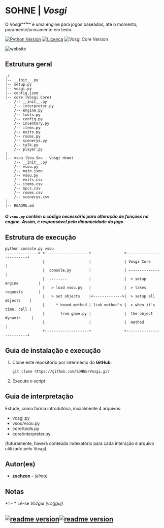 # **SOHNE &#124;** *Vosgi*

O Vosgi**&#185;** é uma engine para jogos baseados, até o momento, puramente/unicamente em texto.

[![Python Version](https://img.shields.io/badge/Python-2.7.14-green.svg?style=flat-square)](https://www.python.org/downloads/) [![Licença](https://img.shields.io/badge/Licença-GPLv3-blue.svg?style=flat-square)](https://www.gnu.org/licenses/gpl-3.0.pt-br.html) ![Vosgi Core Version](https://img.shields.io/badge/Vosgi_Core-0.4beta-red.svg?style=flat-square&colorA=80007f&colorB=708090)

![website](https://img.shields.io/badge/-website-purple.svg?style=flat-square&colorB=9B59B6)

## Estrutura geral

```text
./
|-- __init__.py
|-- setup.py
|-- vosgi.py
|-- config.json
|-- core (Vosgi Core)
	/-- __init__.py
	/-- interpreter.py
    /-- engine.py
    /-- tools.py
    /-- config.py
    /-- inventory.py
    /-- items.py
    /-- exits.py
    /-- rooms.py
    /-- scenerys.py
    /-- talk.py
    /-- player.py
|
|-- vsou (Vou.Sou - Vosgi demo)
	/-- __init__.py
    /-- vsou.py
    /-- main.json
    /-- vsou.py
    /-- exits.csv
    /-- items.csv
    /-- npcs.csv
    /-- rooms.csv
    /-- scenerys.csv
|
|-- README.md
```

##### O ```vsou.py``` contêm o código necessário para alteração de funções na engine. Assim, é responsável pela dinamicidade do jogo.

## Estrutura de execução

```text
python console.py vsou
---------------> +--------------------+               +-------------------------+
                 |                    |               | Vosgi Core              |
                 |  console.py        |               | --------------          |
                 |  --------          |               |  > setup engine         |
                 |   > load vsou.py   |               |  > takes requests       |
                 |   > set objects    |<------------->|  > setup all objects    |
                 |     * bound_method | link method's |  > when it's time, call |
                 |       from game.py |               |  the object dynamic     |
                 |                    |               |  method                 |
                 +--------------------+               +-------------------------+
```

## Guia de instalação e execução

1. Clone este repositório por intermédio do **GitHub**:

   ```sh
   git clone https://github.com/SOHNE/Vosgi.git
   ```
   
2. Execute o script

## Guia de interpretação

Estude, como forma introdutória, inicialmente 4 arquivos:
- vosgi.py
- vsou/vsou.py
- core/tools.py
- core/interpreter.py

(futuramente, haverá conteúdo indexatório para cada interação e arquivo utilizado pelo Vosgi)

## Autor(es)

* **zschzen** - *(elmo)*

## Notas
*1 - * Lê-se *Vózgui (vˈɔʒɡuj)*

[![readme version](https://img.shields.io/badge//~.-%D0%A4-lightgrey.svg?style=flat-square&colorA=808080&colorB=808080)![readme version](https://img.shields.io/badge/09/17--lightgrey.svg?style=flat-square&colorA=000000&colorB=ffffff)](https://www.readme.sohne.com.br/vosgi)
---

